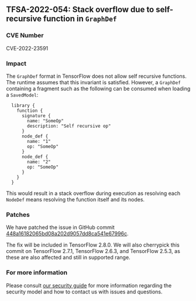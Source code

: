 ## TFSA-2022-054: Stack overflow due to self-recursive function in `GraphDef`

### CVE Number
CVE-2022-23591

### Impact
The `GraphDef` format in TensorFlow does not allow self recursive functions. The runtime assumes that this invariant is satisfied. However, a `GraphDef` containing a fragment such as the following can be consumed when loading a `SavedModel`:

```
  library {
    function {
      signature {
        name: "SomeOp"
        description: "Self recursive op"
      }
      node_def {
        name: "1"
        op: "SomeOp"
      }
      node_def {
        name: "2"
        op: "SomeOp"
      }
    }
  }
```

This would result in a stack overflow during execution as resolving each `NodeDef` means resolving the function itself and its nodes.

### Patches
We have patched the issue in GitHub commit [448a16182065bd08a202d9057dd8ca541e67996c](https://github.com/tensorflow/tensorflow/commit/448a16182065bd08a202d9057dd8ca541e67996c).

The fix will be included in TensorFlow 2.8.0. We will also cherrypick this commit on TensorFlow 2.7.1, TensorFlow 2.6.3, and TensorFlow 2.5.3, as these are also affected and still in supported range.

### For more information
Please consult [our security guide](https://github.com/tensorflow/tensorflow/blob/master/SECURITY.md) for more information regarding the security model and how to contact us with issues and questions.
